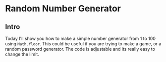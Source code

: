 # Random Number Generator

## Intro

Today I'll show you how to make a simple number generator from 1 to 100 using ```Math.floor```. This could 
be useful if you are trying to make a game, or a random password generator. The code
is adjustable and its really easy to change the limit.
